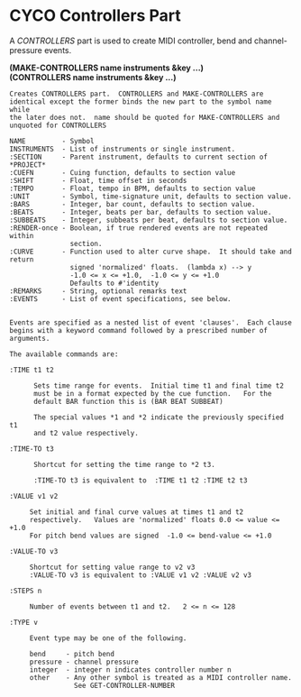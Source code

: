 # CYCO Controllers Part

A *CONTROLLERS* part is used to create MIDI controller, bend and
channel-pressure events.   

**(MAKE-CONTROLLERS name instruments &key ...)** <br>
**(CONTROLLERS name instruments &key ...)**

    Creates CONTROLLERS part.  CONTROLLERS and MAKE-CONTROLLERS are
    identical except the former binds the new part to the symbol name while
    the later does not.  name should be quoted for MAKE-CONTROLLERS and
	unquoted for CONTROLLERS
	
	NAME         - Symbol
    INSTRUMENTS  - List of instruments or single instrument.
    :SECTION     - Parent instrument, defaults to current section of *PROJECT*
    :CUEFN       - Cuing function, defaults to section value
    :SHIFT       - Float, time offset in seconds
    :TEMPO       - Float, tempo in BPM, defaults to section value
    :UNIT        - Symbol, time-signature unit, defaults to section value.
    :BARS        - Integer, bar count, defaults to section value.
    :BEATS       - Integer, beats per bar, defaults to section value.
    :SUBBEATS    - Integer, subbeats per beat, defaults to section value.
    :RENDER-once - Boolean, if true rendered events are not repeated within 
                   section.
    :CURVE       - Function used to alter curve shape.  It should take and return
                   signed 'normalized' floats.  (lambda x) --> y
                   -1.0 <= x <= +1.0,  -1.0 <= y <= +1.0
                   Defaults to #'identity
    :REMARKS     - String, optional remarks text
    :EVENTS      - List of event specifications, see below.


    Events are specified as a nested list of event 'clauses'.  Each clause
	begins with a keyword command followed by a prescribed number of
    arguments. 
	
	The available commands are:
	
	:TIME t1 t2
	
	      Sets time range for events.  Initial time t1 and final time t2
          must be in a format expected by the cue function.   For the
	      default BAR function this is (BAR BEAT SUBBEAT)
		  
		  The special values *1 and *2 indicate the previously specified t1
	      and t2 value respectively. 
	
	:TIME-TO t3
	
	      Shortcut for setting the time range to *2 t3.
		   
		  :TIME-TO t3 is equivalent to  :TIME t1 t2 :TIME t2 t3 
	
	:VALUE v1 v2
	
	     Set initial and final curve values at times t1 and t2
	     respectively.   Values are 'normalized' floats 0.0 <= value <= +1.0
		 For pitch bend values are signed  -1.0 <= bend-value <= +1.0
	
	:VALUE-TO v3
	
	     Shortcut for setting value range to v2 v3
		 :VALUE-TO v3 is equivalent to :VALUE v1 v2 :VALUE v2 v3
	
	:STEPS n
	
	     Number of events between t1 and t2.   2 <= n <= 128
	
	:TYPE v
	
	     Event type may be one of the following.
		 
		 bend     - pitch bend 
		 pressure - channel pressure
		 integer  - integer n indicates controller number n
		 other    - Any other symbol is treated as a MIDI controller name.
		            See GET-CONTROLLER-NUMBER
					
					
